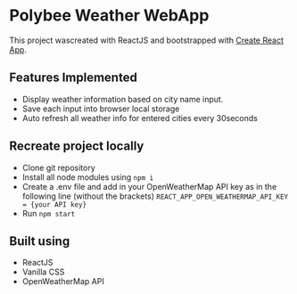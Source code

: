 # Polybee Weather WebApp
This project wascreated with ReactJS and bootstrapped with [Create React App](https://github.com/facebook/create-react-app).

## Features Implemented
- Display weather information based on city name input.
- Save each input into browser local storage
- Auto refresh all weather info for entered cities every 30seconds

## Recreate project locally
- Clone git repository
- Install all node modules using ```npm i```
- Create a .env file and add in your OpenWeatherMap API key as in the following line (without the brackets)
```REACT_APP_OPEN_WEATHERMAP_API_KEY = {your API key}```
- Run ```npm start```

## Built using
- ReactJS
- Vanilla CSS
- OpenWeatherMap API
